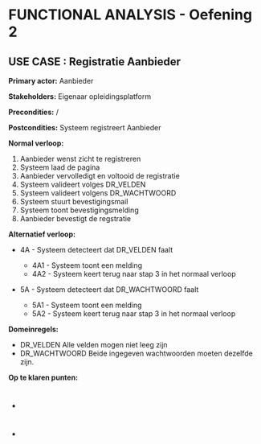 # FUNCTIONAL ANALYSIS - Oefening 2

## USE CASE : Registratie Aanbieder

**Primary actor:** Aanbieder

**Stakeholders:** Eigenaar opleidingsplatform

**Precondities:** /

**Postcondities:** Systeem registreert Aanbieder

**Normal verloop:**

1. Aanbieder wenst zicht te registreren
2. Systeem laad de pagina
3. Aanbieder vervolledigt en voltooid de registratie
4. Systeem valideert volges DR_VELDEN
5. Systeem valideert volgens DR_WACHTWOORD
6. Systeem stuurt bevestigingsmail
7. Systeem toont bevestigingsmelding
8. Aanbieder bevestigt de regstratie

**Alternatief verloop:**

- 4A - Systeem detecteert dat DR_VELDEN faalt
    - 4A1 - Systeem toont een melding
    - 4A2 - Systeem keert terug naar stap 3 in het normaal verloop

- 5A - Systeem detecteert dat DR_WACHTWOORD faalt
    - 5A1 - Systeem toont een melding
    - 5A2 - Systeem keert terug naar stap 3 in het normaal verloop

**Domeinregels:**

- DR_VELDEN
    Alle velden mogen niet leeg zijn
- DR_WACHTWOORD
    Beide ingegeven wachtwoorden moeten dezelfde zijn.

**Op te klaren punten:**

- #
- #